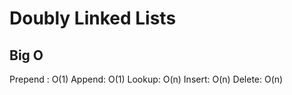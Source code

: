 # Doubly Linked Lists

## Big O

Prepend : O(1)
Append: O(1)
Lookup: O(n)
Insert: O(n)
Delete: O(n)
